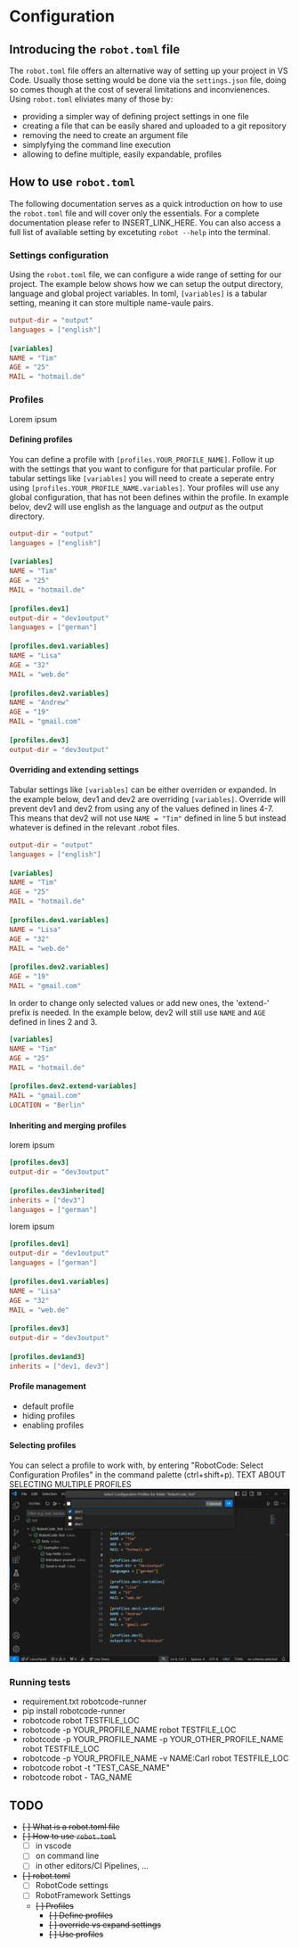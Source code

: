 # Configuration

## Introducing the `robot.toml` file
The `robot.toml` file offers an alternative way of setting up your project in VS Code. Usually those setting would be done via the `settings.json` file, doing so comes though at the cost of several limitations and inconvienences. Using `robot.toml` eliviates many of those by:
- providing a simpler way of defining project settings in one file
- creating a file that can be easily shared and uploaded to a git repository
- removing the need to create an argument file
- simplyfying the command line execution
- allowing to define multiple, easily expandable, profiles

## How to use `robot.toml`
The following documentation serves as a quick introduction on how to use the `robot.toml` file and will cover only the essentials. For a complete  documentation please refer to INSERT_LINK_HERE. You can also access a full list of available setting by excetuting `robot --help` into the terminal.

### Settings configuration
Using the `robot.toml` file, we can configure a wide range of setting for our project. The example below shows how we can setup the output directory, language and global project variables. In toml, `[variables]` is a tabular setting, meaning it can store multiple name-vaule pairs.
```toml
output-dir = "output"
languages = ["english"]

[variables]
NAME = "Tim"
AGE = "25"
MAIL = "hotmail.de"
```

### Profiles
Lorem ipsum
#### Defining profiles
You can define a profile with `[profiles.YOUR_PROFILE_NAME]`. Follow it up with the settings that you want to configure for that particular profile. For tabular settings like `[variables]` you will need to create a seperate entry using `[profiles.YOUR_PROFILE_NAME.variables]`. Your profiles will use any global configuration, that has not been defines within the profile. In example belov, dev2 will use english as the language and *output* as the output directory.
```toml
output-dir = "output"
languages = ["english"]

[variables]
NAME = "Tim"
AGE = "25"
MAIL = "hotmail.de"

[profiles.dev1]
output-dir = "dev1output"
languages = ["german"]

[profiles.dev1.variables]
NAME = "Lisa"
AGE = "32"
MAIL = "web.de"

[profiles.dev2.variables]
NAME = "Andrew"
AGE = "19"
MAIL = "gmail.com"

[profiles.dev3]
output-dir = "dev3output"
```

#### Overriding and extending settings
Tabular settings like `[variables]` can be either overriden or expanded. In the example below, dev1 and dev2 are overriding `[variables]`. Override will prevent dev1 and dev2 from using any of the values defined in lines 4-7. This means that dev2 will not use  `NAME = "Tim"` defined in line 5 but instead whatever is defined in the relevant .robot files.
```toml
output-dir = "output"
languages = ["english"]

[variables]
NAME = "Tim"
AGE = "25"
MAIL = "hotmail.de"

[profiles.dev1.variables]
NAME = "Lisa"
AGE = "32"
MAIL = "web.de"

[profiles.dev2.variables]
AGE = "19"
MAIL = "gmail.com"
```
In order to change only selected values or add new ones, the 'extend-' prefix is needed. In the example below, dev2 will still use `NAME` and `AGE` defined in lines 2 and 3.
```toml
[variables]
NAME = "Tim"
AGE = "25"
MAIL = "hotmail.de"

[profiles.dev2.extend-variables]
MAIL = "gmail.com"
LOCATION = "Berlin"
```

#### Inheriting and merging profiles
lorem ipsum
```toml
[profiles.dev3]
output-dir = "dev3output"

[profiles.dev3inherited]
inherits = ["dev3"]
languages = ["german"]
```
lorem ipsum

```toml
[profiles.dev1]
output-dir = "dev1output"
languages = ["german"]

[profiles.dev1.variables]
NAME = "Lisa"
AGE = "32"
MAIL = "web.de"

[profiles.dev3]
output-dir = "dev3output"

[profiles.dev1and3]
inherits = ["dev1, dev3"]
```
#### Profile management
- default profile
- hiding profiles
- enabling profiles

#### Selecting profiles
You can select a profile to work with, by entering "RobotCode: Select Configuration Profiles" in the command palette (ctrl+shift+p). TEXT ABOUT SELECTING MULTIPLE PROFILES
![Select Profile](./../images/config%20images/toml-profiles-command-selection.PNG)

### Running tests
- requirement.txt robotcode-runner
- pip install robotcode-runner
- robotcode robot TESTFILE_LOC
- robotcode -p YOUR_PROFILE_NAME robot TESTFILE_LOC
- robotcode -p YOUR_PROFILE_NAME  -p YOUR_OTHER_PROFILE_NAME robot TESTFILE_LOC
- robotcode -p YOUR_PROFILE_NAME -v NAME:Carl robot TESTFILE_LOC
- robotcode robot -t "TEST_CASE_NAME"
- robotcode robot - TAG_NAME

## TODO
- ~~[ ]  What is a robot.toml file~~
- ~~[ ]  How to use `robot.toml`~~
  - [ ] in vscode
  - [ ] on command line
  - [ ] in other editors/CI Pipelines, ...
- ~~[ ] robot.toml~~
  - [ ] RobotCode settings
  - [ ] RobotFramework Settings
  - ~~[ ] Profiles~~
    - ~~[ ] Define profiles~~
    - ~~[ ] override vs expand settings~~
    - ~~[ ] Use profiles~~
